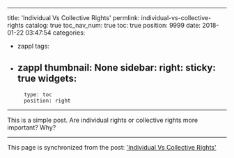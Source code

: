 
---
title: 'Individual Vs Collective Rights'
permlink: individual-vs-collective-rights
catalog: true
toc_nav_num: true
toc: true
position: 9999
date: 2018-01-22 03:47:54
categories:
- zappl
tags:
- zappl
thumbnail: None
sidebar:
    right:
        sticky: true
widgets:
    -
        type: toc
        position: right
---


<p>This is a simple post. Are individual rights or collective rights more important? Why?<br></p>

- - -

This page is synchronized from the post: ['Individual Vs Collective Rights'](https://steemit.com/@patrickulrich/individual-vs-collective-rights)
